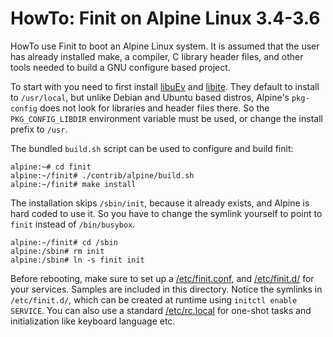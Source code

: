 HowTo: Finit on Alpine Linux 3.4-3.6
====================================

HowTo use Finit to boot an Alpine Linux system.  It is assumed that the
user has already installed make, a compiler, C library header files, and
other tools needed to build a GNU configure based project.

To start with you need to first install [libuEv][] and [libite][].  They
default to install to `/usr/local`, but unlike Debian and Ubuntu based
distros, Alpine's `pkg-config` does not look for libraries and header
files there.  So the `PKG_CONFIG_LIBDIR` environment variable must be
used, or change the install prefix to `/usr`.

The bundled `build.sh` script can be used to configure and build finit:

    alpine:~# cd finit
    alpine:~/finit# ./contrib/alpine/build.sh
    alpine:~/finit# make install

The installation skips `/sbin/init`, because it already exists, and
Alpine is hard coded to use it.  So you have to change the symlink
yourself to point to `finit` instead of `/bin/busybox`.

    alpine:~/finit# cd /sbin
    alpine:/sbin# rm init
    alpine:/sbin# ln -s finit init

Before rebooting, make sure to set up a [/etc/finit.conf](finit.conf),
and [/etc/finit.d/](finit.d) for your services.  Samples are included in
this directory.  Notice the symlinks in `/etc/finit.d/`, which can be
created at runtime using `initctl enable SERVICE`.  You can also use a
standard [/etc/rc.local](rc.local) for one-shot tasks and initialization
like keyboard language etc.

[libuEv]: https://github.com/troglobit/libuev
[libite]: https://github.com/troglobit/libite
